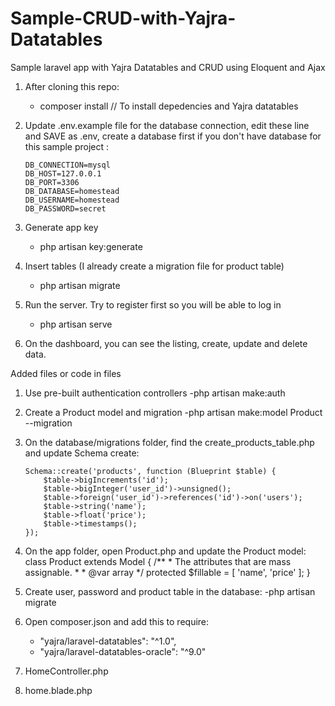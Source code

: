 # Sample-CRUD-with-Yajra-Datatables

Sample laravel app with Yajra Datatables and CRUD using Eloquent and Ajax

1. After cloning this repo:
    - composer install     // To install depedencies and Yajra datatables

2. Update .env.example file for the database connection, edit these line and SAVE as .env,
    create a database first if you don't have database for this sample project :
    ```
    DB_CONNECTION=mysql
    DB_HOST=127.0.0.1
    DB_PORT=3306
    DB_DATABASE=homestead
    DB_USERNAME=homestead
    DB_PASSWORD=secret
    ```
3. Generate app key
    - php artisan key:generate

4. Insert tables (I already create a migration file for product table)
    - php artisan migrate

5. Run the server. Try to register first so you will be able to log in
    - php artisan serve

6. On the dashboard, you can see the listing, create, update and delete data.


Added files or code in files
1. Use pre-built authentication controllers
    -php artisan make:auth

2. Create a Product model and migration
    -php artisan make:model Product --migration

3. On the database/migrations folder, find the create_products_table.php and update Schema create:
    ```
    Schema::create('products', function (Blueprint $table) {
        $table->bigIncrements('id');
        $table->bigInteger('user_id')->unsigned();
        $table->foreign('user_id')->references('id')->on('users');
        $table->string('name');
        $table->float('price');
        $table->timestamps();
    });
    ```

4. On the app folder, open Product.php and update the Product model:
    class Product extends Model
    {
        /**
        * The attributes that are mass assignable.
        *
        * @var array
        */
        protected $fillable = [
            'name', 'price'
        ];
    }

4. Create user, password and product table in the database:
    -php artisan migrate

5. Open composer.json and add this to require:
    - "yajra/laravel-datatables": "^1.0",
    - "yajra/laravel-datatables-oracle": "^9.0"

6. HomeController.php
7. home.blade.php
